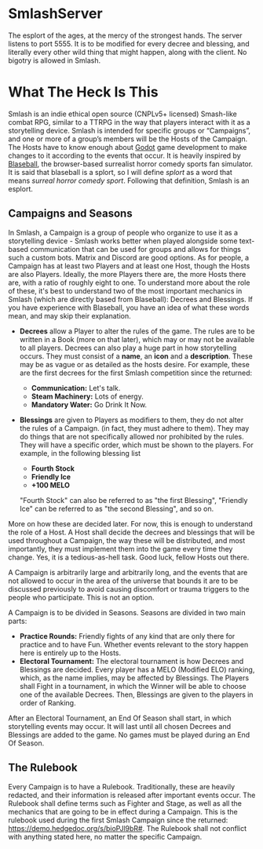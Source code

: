 # SmlashServer
The esplort of the ages, at the mercy of the strongest hands. The server listens to port 5555. It is to be modified for every decree and blessing, and literally every other wild thing that might happen, along with the client. No bigotry is allowed in Smlash.

# What The Heck Is This

Smlash is an indie ethical open source (CNPLv5+ licensed) Smash-like combat RPG, similar to a TTRPG in the way that players interact with it as a storytelling device. Smlash is intended for specific groups or “Campaigns”, and one or more of a group’s members will be the Hosts of the Campaign. The Hosts have to know enough about [Godot](godotengine.org) game development to make changes to it according to the events that occur. It is heavily inspired by [Blaseball](blaseball.com), the browser-based surrealist horror comedy sports fan simulator. It is said that blaseball is a splort, so I will define *splort* as a word that means *surreal horror comedy sport*. Following that definition, Smlash is an esplort.

## Campaigns and Seasons

In Smlash, a Campaign is a group of people who organize to use it as a storytelling device - Smlash works better when played alongside some text-based communication that can be used for groups and allows for things such a custom bots. Matrix and Discord are good options. As for people, a Campaign has at least two Players and at least one Host, though the Hosts are also Players. Ideally, the more Players there are, the more Hosts there are, with a ratio of roughly eight to one. To understand more about the role of these, it's best to understand two of the most important mechanics in Smlash (which are directly based from Blaseball): Decrees and Blessings. If you have experience with Blaseball, you have an idea of what these words mean, and may skip their explanation.

- **Decrees** allow a Player to alter the rules of the game. The rules are to be written in a Book (more on that later), which may or may not be available to all players. Decrees can also play a huge part in how storytelling occurs. They must consist of a **name**, an **icon** and a **description**. These may be as vague or as detailed as the hosts desire. For example, these are the first decrees for the first Smlash competition since the returned:

  - **Communication:** Let's talk.
  - **Steam Machinery:** Lots of energy.
  - **Mandatory Water:** Go Drink It Now.

- **Blessings** are given to Players as modifiers to them, they do not alter the rules of a Campaign. (in fact, they must adhere to them). They may do things that are not specifically allowed nor prohibited by the rules. They will have a specific order, which must be shown to the players. For example, in the following blessing list

  - **Fourth Stock**
  - **Friendly Ice**
  - **+100 MELO**

  "Fourth Stock" can also be referred to as "the first Blessing", "Friendly Ice" can be referred to as "the second Blessing", and so on.

More on how these are decided later. For now, this is enough to understand the role of a Host. A Host shall decide the decrees and blessings that will be used throughout a Campaign, the way these will be distributed, and most importantly, they must implement them into the game every time they change. Yes, it is a tedious-as-hell task. Good luck, fellow Hosts out there.

A Campaign is arbitrarily large and arbitrarily long, and the events that are not allowed to occur in the area of the universe that bounds it are to be discussed previously to avoid causing discomfort or trauma triggers to the people who participate. This is not an option.

A Campaign is to be divided in Seasons. Seasons are divided in two main parts:

- **Practice Rounds:** Friendly fights of any kind that are only there for practice and to have Fun. Whether events relevant to the story happen here is entirely up to the Hosts.
- **Electoral Tournament:** The electoral tournament is how Decrees and Blessings are decided. Every player has a MELO (Modified ELO) ranking, which, as the name implies, may be affected by Blessings. The Players shall Fight in a tournament, in which the Winner will be able to choose one of the available Decrees. Then, Blessings are given to the players in order of Ranking.

After an Electoral Tournament, an End Of Season shall start, in which storytelling events may occur. It will last until all chosen Decrees and Blessings are added to the game. No games must be played during an End Of Season.

## The Rulebook

Every Campaign is to have a Rulebook. Traditionally, these are heavily redacted, and their information is released after important events occur. The Rulebook shall define terms such as Fighter and Stage, as well as all the mechanics that are going to be in effect during a Campaign. This is the rulebook used during the first Smlash Campaign since the returned: https://demo.hedgedoc.org/s/bioPJl9bR#. The Rulebook shall not conflict with anything stated here, no matter the specific Campaign.





